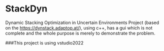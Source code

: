 # StackDyn
 Dynamic Stacking Optimization in Uncertain Environments Project (based on the https://dynstack.adaptop.at/), using c++, has a gui which is not complete and the whole purpose is merely to demonstrate the problem.


###This project is using vstudio2022
